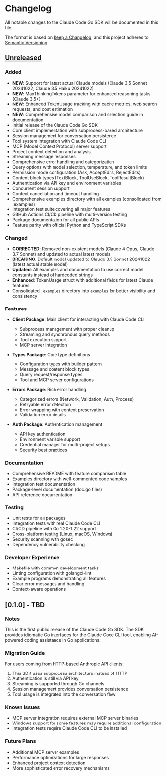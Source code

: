 # Changelog

All notable changes to the Claude Code Go SDK will be documented in this file.

The format is based on [Keep a Changelog](https://keepachangelog.com/en/1.0.0/),
and this project adheres to [Semantic Versioning](https://semver.org/spec/v2.0.0.html).

## [Unreleased]

### Added
- **NEW**: Support for latest actual Claude models (Claude 3.5 Sonnet 20241022, Claude 3.5 Haiku 20241022)
- **NEW**: MaxThinkingTokens parameter for enhanced reasoning tasks (Claude 3.5+)
- **NEW**: Enhanced TokenUsage tracking with cache metrics, web search requests, and cost estimation
- **NEW**: Comprehensive model comparison and selection guide in documentation
- Initial release of the Claude Code Go SDK
- Core client implementation with subprocess-based architecture
- Session management for conversation persistence
- Tool system integration with Claude Code CLI
- MCP (Model Context Protocol) server support
- Project context detection and analysis
- Streaming message responses
- Comprehensive error handling and categorization
- Query options with model selection, temperature, and token limits
- Permission mode configuration (Ask, AcceptEdits, RejectEdits)
- Content block types (TextBlock, ToolUseBlock, ToolResultBlock)
- Authentication via API key and environment variables
- Concurrent session support
- Context cancellation and timeout handling
- Comprehensive examples directory with all examples (consolidated from .examples)
- Integration test suite covering all major features
- GitHub Actions CI/CD pipeline with multi-version testing
- Package documentation for all public APIs
- Feature parity with official Python and TypeScript SDKs

### Changed
- **CORRECTED**: Removed non-existent models (Claude 4 Opus, Claude 3.7 Sonnet) and updated to actual latest models
- **BREAKING**: Default model updated to Claude 3.5 Sonnet 20241022 (latest actual stable model)
- **Updated**: All examples and documentation to use correct model constants instead of hardcoded strings
- **Enhanced**: TokenUsage struct with additional fields for latest Claude features
- Consolidated `.examples` directory into `examples` for better visibility and consistency

### Features
- **Client Package**: Main client for interacting with Claude Code CLI
  - Subprocess management with proper cleanup
  - Streaming and synchronous query methods
  - Tool execution support
  - MCP server integration
  
- **Types Package**: Core type definitions
  - Configuration types with builder pattern
  - Message and content block types
  - Query request/response types
  - Tool and MCP server configurations
  
- **Errors Package**: Rich error handling
  - Categorized errors (Network, Validation, Auth, Process)
  - Retryable error detection
  - Error wrapping with context preservation
  - Validation error details
  
- **Auth Package**: Authentication management
  - API key authentication
  - Environment variable support
  - Credential manager for multi-project setups
  - Security best practices

### Documentation
- Comprehensive README with feature comparison table
- Examples directory with well-commented code samples
- Integration test documentation
- Package-level documentation (doc.go files)
- API reference documentation

### Testing
- Unit tests for all packages
- Integration tests with real Claude Code CLI
- CI/CD pipeline with Go 1.20-1.22 support
- Cross-platform testing (Linux, macOS, Windows)
- Security scanning with gosec
- Dependency vulnerability checking

### Developer Experience
- Makefile with common development tasks
- Linting configuration with golangci-lint
- Example programs demonstrating all features
- Clear error messages and handling
- Context-aware operations

## [0.1.0] - TBD

### Notes
This is the first public release of the Claude Code Go SDK. The SDK provides idiomatic Go interfaces for the Claude Code CLI tool, enabling AI-powered coding assistance in Go applications.

### Migration Guide
For users coming from HTTP-based Anthropic API clients:
1. This SDK uses subprocess architecture instead of HTTP
2. Authentication is still via API key
3. Streaming is supported through Go channels
4. Session management provides conversation persistence
5. Tool usage is integrated into the conversation flow

### Known Issues
- MCP server integration requires external MCP server binaries
- Windows support for some features may require additional configuration
- Integration tests require Claude Code CLI to be installed

### Future Plans
- Additional MCP server examples
- Performance optimizations for large responses
- Enhanced project context detection
- More sophisticated error recovery mechanisms

[Unreleased]: https://github.com/jonwraymond/go-claude-code-sdk/compare/v0.1.0...HEAD